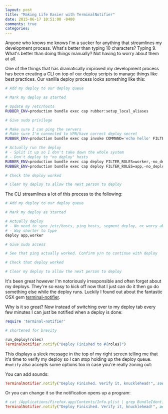 ```yaml
---
layout: post
title: "Making Life Easier with TerminalNotifier"
date: 2015-06-17 10:51:00 -0400
comments: true
categories:
---
```


Anyone who knows me knows I'm a sucker for anything that streamlines my development
process. What's better than typing 10 characters? Typing 9. What's better than doing
things manually? Not having to worry about them at all.

One of the things that has dramatically improved my development process has been
creating a CLI on top of our deploy scripts to manage things like best practices.
Our vanilla deploy process looks something like this:

```sh
# Add my deploy to our deploy queue

# Mark my deploy as started

# Update my /etc/hosts
RUBBER_ENV=production bundle exec cap rubber:setup_local_aliases

# Give sudo privilege

# Make sure I can ping the servers
# Make sure I'm connected to VPN/have correct deploy secret
RUBBER_ENV=production bundle exec cap invoke COMMAND='echo hello' FILTER_ROLES=app,worker

# Actually run the deploy
# - Split it up so I don't take down the whole system
# - Don't deploy to "no deploy" hosts
RUBBER_ENV=production bundle exec cap deploy FILTER_ROLES=worker,-no_deploy
RUBBER_ENV=production bundle exec cap deploy FILTER_ROLES=app,-no_deploy

# Check the deploy worked

# Clear my deploy to allow the next person to deploy
```

The CLI streamlines a lot of this process to the following:

```sh
# Add my deploy to our deploy queue

# Mark my deploy as started

# Actually deploy
# - No need to sync /etc/hosts, ping hosts, segment deploy, or worry about "no deploy"
# - Way shorter to type
deploy app,worker

# Give sudo access

# See that ping actually worked. Confirm y/n to continue with deploy

# Check that deploy worked

# Clear my deploy to allow the next person to deploy
```

It's been great however I'm notoriously irresponsible and often forget about my deploys.
They're so easy to kick off now that I just can do it then go do something else while the deploy runs.
Luckily I found out about the fantastic OSX gem [terminal-notifier](https://github.com/alloy/terminal-notifier).

Why is it so great? Now instead of switching over to my deploy tab every few minutes I can just
be notified when a deploy is done:

```rb
require 'terminal-notifier'

# shortened for brevity

run_deploy(roles)
TerminalNotifier.notify("Deploy Finished to #{roles}")
```

This displays a sleek message in the top of my right screen telling me that it's time to verify my deploy so
I can stop holding up the deploy queue. `#notify` also accepts some options too in case you're really zoning out:

You can add sounds:

```rb
TerminalNotifier.notify("Deploy Finished. Verify it, knucklehead!", sound: 'default')
```

Or you can change it so the notification opens up a program:

```rb
# cat /Applications/Firefox.app/Contents/Info.plist | grep BundleIdentifier -A 1
TerminalNotifier.notify("Deploy Finisihed. Verify it, knucklehead!", activate: 'org.mozilla.firefox')
```
